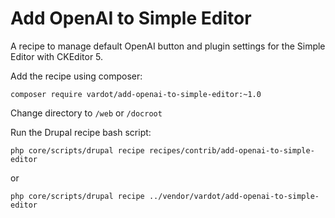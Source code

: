 # Add OpenAI to Simple Editor

A recipe to manage default OpenAI button and plugin settings for the Simple Editor with CKEditor 5.

Add the recipe using composer:
```
composer require vardot/add-openai-to-simple-editor:~1.0
```

Change directory to `/web` or `/docroot`

Run the Drupal recipe bash script:
```
php core/scripts/drupal recipe recipes/contrib/add-openai-to-simple-editor
```
or
```
php core/scripts/drupal recipe ../vendor/vardot/add-openai-to-simple-editor
```
